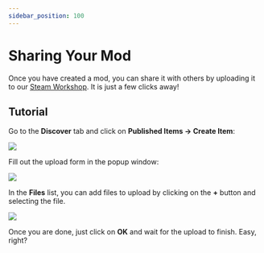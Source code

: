 ```yaml
---
sidebar_position: 100
---
```


# Sharing Your Mod

Once you have created a mod, you can share it with others by uploading it to our [Steam Workshop](https://steamcommunity.com/app/2079120/workshop/). It is just a few clicks away!

## Tutorial

Go to the **Discover** tab and click on **Published Items → Create Item**:

![](/doc-img/en-sharing-mod-1.png)

Fill out the upload form in the popup window:

![](/doc-img/en-sharing-mod-2.png)

In the **Files** list, you can add files to upload by clicking on the **+** button and selecting the file.

![](/doc-img/en-sharing-mod-3.png)

Once you are done, just click on **OK** and wait for the upload to finish. Easy, right?
